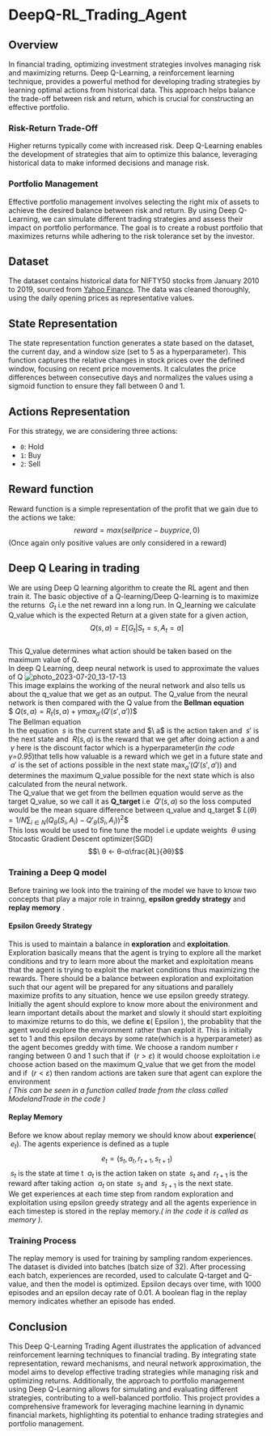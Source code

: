 # DeepQ-RL_Trading_Agent

## Overview

In financial trading, optimizing investment strategies involves managing risk and maximizing returns. Deep Q-Learning, a reinforcement learning technique, provides a powerful method for developing trading strategies by learning optimal actions from historical data. This approach helps balance the trade-off between risk and return, which is crucial for constructing an effective portfolio.

### Risk-Return Trade-Off

Higher returns typically come with increased risk. Deep Q-Learning enables the development of strategies that aim to optimize this balance, leveraging historical data to make informed decisions and manage risk.

### Portfolio Management

Effective portfolio management involves selecting the right mix of assets to achieve the desired balance between risk and return. By using Deep Q-Learning, we can simulate different trading strategies and assess their impact on portfolio performance. The goal is to create a robust portfolio that maximizes returns while adhering to the risk tolerance set by the investor.

## Dataset

The dataset contains historical data for NIFTY50 stocks from January 2010 to 2019, sourced from [Yahoo Finance](https://finance.yahoo.com/quote/%5ENSEI/history?period1=1262304000&period2=1559347200&interval=1d&filter=history&frequency=1d&includeAdjustedClose=true). The data was cleaned thoroughly, using the daily opening prices as representative values.

## State Representation

The state representation function generates a state based on the dataset, the current day, and a window size (set to 5 as a hyperparameter). This function captures the relative changes in stock prices over the defined window, focusing on recent price movements. It calculates the price differences between consecutive days and normalizes the values using a sigmoid function to ensure they fall between 0 and 1.

## Actions Representation

For this strategy, we are considering three actions: 
- `0`: Hold
- `1`: Buy
- `2`: Sell


## Reward function
Reward function is a simple representation of the profit that we gain due to the actions we take:
$$\ reward=max(sellprice-buyprice,0)$$
(Once again only positive values are only considered in a reward)

## Deep Q Learing in trading
We are using Deep Q learning algorithm to create the RL agent and then train it. The basic objective of a Q-learning/Deep Q-learning  is to maximize the returns $\ G_t$ i.e the net reward inn a long run. In Q_learning we calculate Q_value which is the expected Return at a given state for a given action,
$$\ Q(s,a) = E[G_t|S_t=s,A_t=a] $$ <br>
This Q_value determines what action should be taken based on the maximum value of Q.<br>
In deep Q Learning, deep neural network is used to approximate the values of Q
![photo_2023-07-20_13-17-13](https://github.com/rakshith-2100/Deep-Q-Learning-Trading-Agent/assets/99346822/d609477e-a4a5-4192-8dc3-fc07cac04307) <br>
This image explains the working of the neural network and also tells us about the q_value that we get as an output.
The Q_value from the neural network is then compared with the Q value from the **Bellman equation**<br>
$$\ Q(s,a)=R_t(s,a)+γmax_{a'}(Q'(s',a')) \$$ <br>
The Bellman equation <br>
In the equation $\ s$ is the current state and $\ a\$ is the action taken and $\ s'$ is the next state and $\ R(s,a)$ is the reward that we get after doing action a and $\ γ$ here is the discount factor which is a hyperparameter(*in the code γ=0.95*)that tells how valuable is a reward which we get in a future state and $\ a'$ is the set of actions possible in the next state $\max_a'(Q'(s',a'))$ and  determines the maximum Q_value possible for the next state which is also calculated from the neural network.<br>
The Q_value that we get from the bellmen equation would serve as the target Q_value, so we call it as **Q_target** i.e $\ Q'(s,a)$  so the loss computed would be the mean square difference between q_value and q_target 
$$\ L(θ)=1/N\sum_{i∈N}(Q_θ(S_i,A_i)-Q'_θ(S_i,A_i))^2\$$ <br>
This loss would be used to fine tune the model i.e update weights $\ θ$ using Stocastic Gradient Descent optimizer(SGD)
$$\ θ <- θ-α\frac{∂L}{∂θ}$$

### Training a Deep Q model
Before training we look into the training of the model we have to know two concepts that play a major role in trainng, **epsilon greddy strategy** and **replay memory** .

#### Epsilon Greedy Strategy
This is used to maintain a balance in **exploration** and **exploitation**. Exploration basically means that the agent is trying to explore all the market conditions and try to learn more about the market and exploitation means that the agent is trying to exploit the market conditions thus maximizing the rewards. There should be a balance between exploration and exploitation such that our agent will be prepared for any situations and parallely maximize profits to any situation, hence we use epsilon greedy strategy. Initially the agent  should explore to know  more about the enivironment and learn important details about the market and slowly it should start exploiting to maximize returns to do this, we define **ε**( Epsilon ), the probablity that the agent would explore the environment rather than exploit it. This is initially set to 1 and this epsilon decays by some rate(which is a hyperparameter) as the agent becomes greddy with time. We choose a random number r ranging between 0 and 1 such that if $\ (r>ε)$ it would choose exploitation i.e choose action based on the maximum Q_value that we get from the model and if $\ (r<ε)$ then random actions are taken sure that agent can explore the environment<br>
*( This can be seen in a function called trade from the class called ModelandTrade in the code )*

#### Replay Memory
Before we know about replay memory we should know about **experience**( $\ e_t$). The agents experience is defined as a tuple
$$\ e_t=(s_t,a_t,r_{t+1},s_{t+1})$$
$\ s_t$ is the state at time t $\ a_t$ is the action taken on state $\ s_t$ and $\ r_{t+1}$ is the reward after taking action $\ a_t$ on state $\ s_t$ and $\ s_{t+1}$ is the next state.<br>
We get experiences at each time step from random exploration and exploitation using epsilon greedy strategy and all the agents experience in each timestep is stored in the replay memory.*( in the code it is called as memory )*.


### Training Process

The replay memory is used for training by sampling random experiences. The dataset is divided into batches (batch size of 32). After processing each batch, experiences are recorded, used to calculate Q-target and Q-value, and then the model is optimized. Epsilon decays over time, with 1000 episodes and an epsilon decay rate of 0.01. A boolean flag in the replay memory indicates whether an episode has ended.

## Conclusion

This Deep Q-Learning Trading Agent illustrates the application of advanced reinforcement learning techniques to financial trading. By integrating state representation, reward mechanisms, and neural network approximation, the model aims to develop effective trading strategies while managing risk and optimizing returns. Additionally, the approach to portfolio management using Deep Q-Learning allows for simulating and evaluating different strategies, contributing to a well-balanced portfolio. This project provides a comprehensive framework for leveraging machine learning in dynamic financial markets, highlighting its potential to enhance trading strategies and portfolio management.
